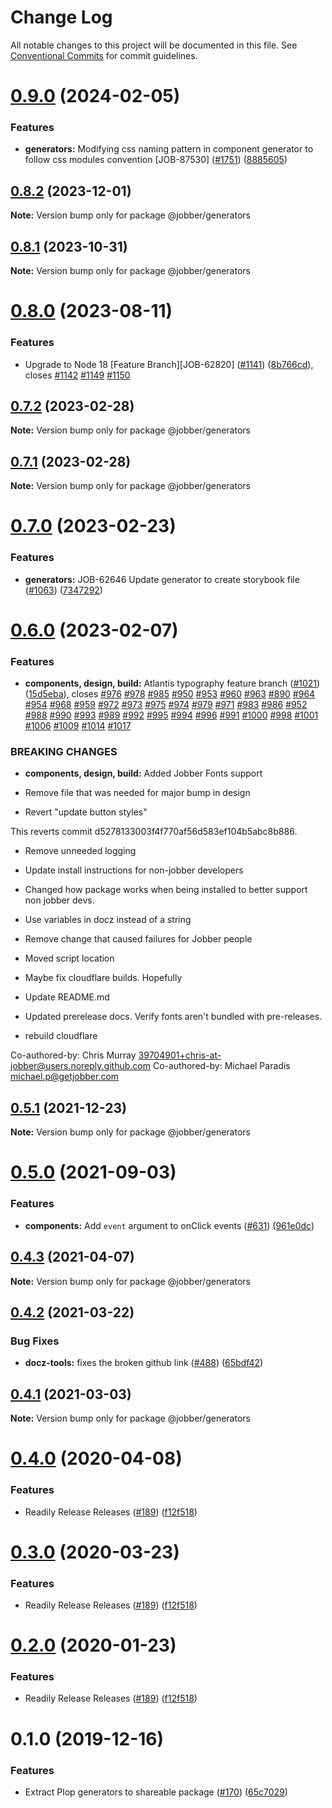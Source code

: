 # Change Log

All notable changes to this project will be documented in this file.
See [Conventional Commits](https://conventionalcommits.org) for commit guidelines.

# [0.9.0](https://github.com/GetJobber/atlantis/compare/@jobber/generators@0.8.2...@jobber/generators@0.9.0) (2024-02-05)


### Features

* **generators:** Modifying css naming pattern in component generator to follow css modules convention [JOB-87530] ([#1751](https://github.com/GetJobber/atlantis/issues/1751)) ([8885605](https://github.com/GetJobber/atlantis/commit/8885605f2b5ffadff1e0accfea684782047f6400))





## [0.8.2](https://github.com/GetJobber/atlantis/compare/@jobber/generators@0.8.1...@jobber/generators@0.8.2) (2023-12-01)

**Note:** Version bump only for package @jobber/generators





## [0.8.1](https://github.com/GetJobber/atlantis/compare/@jobber/generators@0.8.0...@jobber/generators@0.8.1) (2023-10-31)

**Note:** Version bump only for package @jobber/generators





# [0.8.0](https://github.com/GetJobber/atlantis/compare/@jobber/generators@0.7.2...@jobber/generators@0.8.0) (2023-08-11)


### Features

* Upgrade to Node 18 [Feature Branch][JOB-62820] ([#1141](https://github.com/GetJobber/atlantis/issues/1141)) ([8b766cd](https://github.com/GetJobber/atlantis/commit/8b766cd1ebb215610ff3b0babe5d1f05540872b6)), closes [#1142](https://github.com/GetJobber/atlantis/issues/1142) [#1149](https://github.com/GetJobber/atlantis/issues/1149) [#1150](https://github.com/GetJobber/atlantis/issues/1150)





## [0.7.2](https://github.com/GetJobber/atlantis/compare/@jobber/generators@0.7.1...@jobber/generators@0.7.2) (2023-02-28)

**Note:** Version bump only for package @jobber/generators





## [0.7.1](https://github.com/GetJobber/atlantis/compare/@jobber/generators@0.7.0...@jobber/generators@0.7.1) (2023-02-28)

**Note:** Version bump only for package @jobber/generators





# [0.7.0](https://github.com/GetJobber/atlantis/compare/@jobber/generators@0.6.0...@jobber/generators@0.7.0) (2023-02-23)


### Features

* **generators:** JOB-62646 Update generator to create storybook file ([#1063](https://github.com/GetJobber/atlantis/issues/1063)) ([7347292](https://github.com/GetJobber/atlantis/commit/734729221c8c6331ddbfbb5b84692a504b270e67))





# [0.6.0](https://github.com/GetJobber/atlantis/compare/@jobber/generators@0.5.1...@jobber/generators@0.6.0) (2023-02-07)


### Features

* **components, design, build:** Atlantis typography feature branch ([#1021](https://github.com/GetJobber/atlantis/issues/1021)) ([15d5eba](https://github.com/GetJobber/atlantis/commit/15d5eba545096c122e238cec018abf0a00d04748)), closes [#976](https://github.com/GetJobber/atlantis/issues/976) [#978](https://github.com/GetJobber/atlantis/issues/978) [#985](https://github.com/GetJobber/atlantis/issues/985) [#950](https://github.com/GetJobber/atlantis/issues/950) [#953](https://github.com/GetJobber/atlantis/issues/953) [#960](https://github.com/GetJobber/atlantis/issues/960) [#963](https://github.com/GetJobber/atlantis/issues/963) [#890](https://github.com/GetJobber/atlantis/issues/890) [#964](https://github.com/GetJobber/atlantis/issues/964) [#954](https://github.com/GetJobber/atlantis/issues/954) [#968](https://github.com/GetJobber/atlantis/issues/968) [#959](https://github.com/GetJobber/atlantis/issues/959) [#972](https://github.com/GetJobber/atlantis/issues/972) [#973](https://github.com/GetJobber/atlantis/issues/973) [#975](https://github.com/GetJobber/atlantis/issues/975) [#974](https://github.com/GetJobber/atlantis/issues/974) [#979](https://github.com/GetJobber/atlantis/issues/979) [#971](https://github.com/GetJobber/atlantis/issues/971) [#983](https://github.com/GetJobber/atlantis/issues/983) [#986](https://github.com/GetJobber/atlantis/issues/986) [#952](https://github.com/GetJobber/atlantis/issues/952) [#988](https://github.com/GetJobber/atlantis/issues/988) [#990](https://github.com/GetJobber/atlantis/issues/990) [#993](https://github.com/GetJobber/atlantis/issues/993) [#989](https://github.com/GetJobber/atlantis/issues/989) [#992](https://github.com/GetJobber/atlantis/issues/992) [#995](https://github.com/GetJobber/atlantis/issues/995) [#994](https://github.com/GetJobber/atlantis/issues/994) [#996](https://github.com/GetJobber/atlantis/issues/996) [#991](https://github.com/GetJobber/atlantis/issues/991) [#1000](https://github.com/GetJobber/atlantis/issues/1000) [#998](https://github.com/GetJobber/atlantis/issues/998) [#1001](https://github.com/GetJobber/atlantis/issues/1001) [#1006](https://github.com/GetJobber/atlantis/issues/1006) [#1009](https://github.com/GetJobber/atlantis/issues/1009) [#1014](https://github.com/GetJobber/atlantis/issues/1014) [#1017](https://github.com/GetJobber/atlantis/issues/1017)


### BREAKING CHANGES

* **components, design, build:** Added Jobber Fonts support

* Remove file that was needed for major bump in design

* Revert "update button styles"

This reverts commit d5278133003f4f770af56d583ef104b5abc8b886.

* Remove unneeded logging

* Update install instructions for non-jobber developers

* Changed how package works when being installed to better support non jobber devs.

* Use variables in docz instead of a string

* Remove change that caused failures for Jobber people

* Moved script location

* Maybe fix cloudflare builds. Hopefully

* Update README.md

* Updated prerelease docs.
Verify fonts aren't bundled with pre-releases.

* rebuild cloudflare

Co-authored-by: Chris Murray <39704901+chris-at-jobber@users.noreply.github.com>
Co-authored-by: Michael Paradis <michael.p@getjobber.com>





## [0.5.1](https://github.com/GetJobber/atlantis/compare/@jobber/generators@0.5.0...@jobber/generators@0.5.1) (2021-12-23)

**Note:** Version bump only for package @jobber/generators





# [0.5.0](https://github.com/GetJobber/atlantis/compare/@jobber/generators@0.4.3...@jobber/generators@0.5.0) (2021-09-03)


### Features

* **components:** Add `event` argument to onClick events ([#631](https://github.com/GetJobber/atlantis/issues/631)) ([961e0dc](https://github.com/GetJobber/atlantis/commit/961e0dccaabfdc68b4248c043f40beb054cb1543))





## [0.4.3](https://github.com/GetJobber/atlantis/compare/@jobber/generators@0.4.2...@jobber/generators@0.4.3) (2021-04-07)

**Note:** Version bump only for package @jobber/generators





## [0.4.2](https://github.com/GetJobber/atlantis/compare/@jobber/generators@0.4.1...@jobber/generators@0.4.2) (2021-03-22)


### Bug Fixes

* **docz-tools:** fixes the broken github link ([#488](https://github.com/GetJobber/atlantis/issues/488)) ([65bdf42](https://github.com/GetJobber/atlantis/commit/65bdf42725144aea40b41209a5ef43e311d1ff67))





## [0.4.1](https://github.com/GetJobber/atlantis/compare/@jobber/generators@0.4.0...@jobber/generators@0.4.1) (2021-03-03)

**Note:** Version bump only for package @jobber/generators





# [0.4.0](https://github.com/GetJobber/atlantis/compare/@jobber/generators@0.1.0...@jobber/generators@0.4.0) (2020-04-08)


### Features

* Readily Release Releases ([#189](https://github.com/GetJobber/atlantis/issues/189)) ([f12f518](https://github.com/GetJobber/atlantis/commit/f12f518443d5c4640d4d6cb95dc6b199b404bf8d))





# [0.3.0](https://github.com/GetJobber/atlantis/compare/@jobber/generators@0.1.0...@jobber/generators@0.3.0) (2020-03-23)


### Features

* Readily Release Releases ([#189](https://github.com/GetJobber/atlantis/issues/189)) ([f12f518](https://github.com/GetJobber/atlantis/commit/f12f518443d5c4640d4d6cb95dc6b199b404bf8d))





# [0.2.0](https://github.com/GetJobber/atlantis/compare/@jobber/generators@0.1.0...@jobber/generators@0.2.0) (2020-01-23)


### Features

* Readily Release Releases ([#189](https://github.com/GetJobber/atlantis/issues/189)) ([f12f518](https://github.com/GetJobber/atlantis/commit/f12f518443d5c4640d4d6cb95dc6b199b404bf8d))





# 0.1.0 (2019-12-16)

### Features

* Extract Plop generators to shareable package
  ([#170](https://github.com/GetJobber/atlantis/issues/170))
  ([65c7029](https://github.com/GetJobber/atlantis/commit/65c7029))
